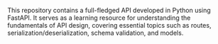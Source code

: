 This repository contains a full-fledged API developed in Python using FastAPI. It serves as a learning resource for understanding the fundamentals of API design, covering essential topics such as routes, serialization/deserialization, schema validation, and models.
